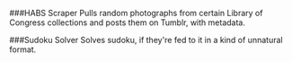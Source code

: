 ###HABS Scraper
Pulls random photographs from certain Library of Congress collections and posts them on Tumblr, with metadata.

###Sudoku Solver
Solves sudoku, if they're fed to it in a kind of unnatural format.
